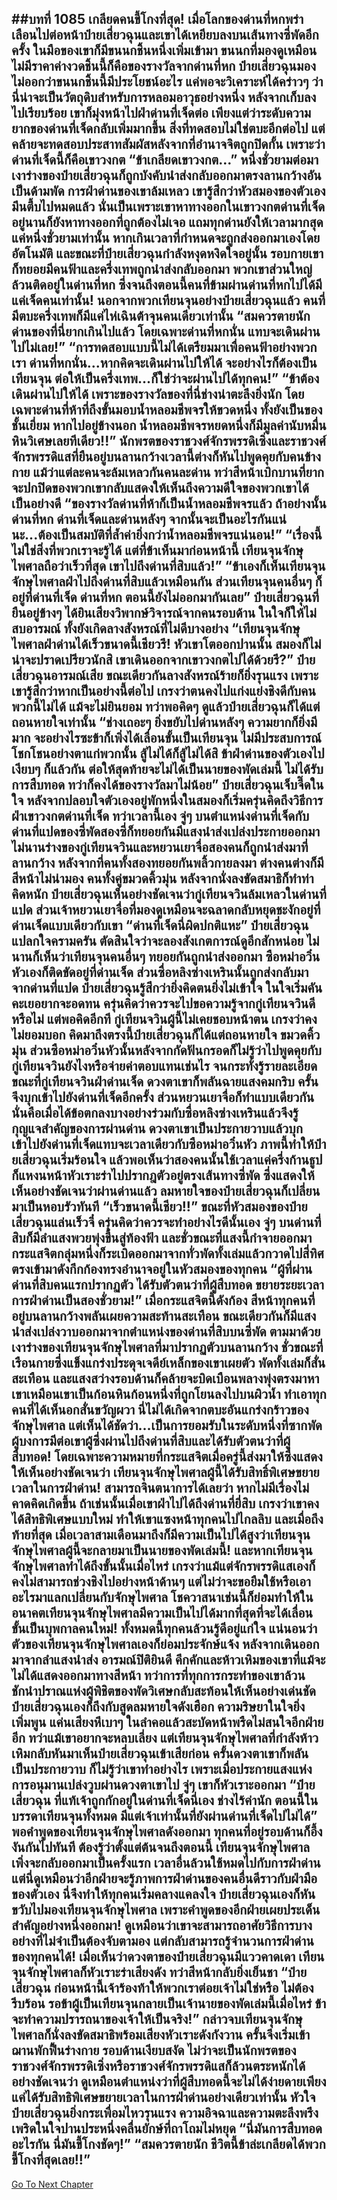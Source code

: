 ##บทที่ 1085 เกลียดคนขี้โกงที่สุด!
เมื่อโลกของด่านที่หกพร่าเลือนไปต่อหน้าป๋ายเสี่ยวฉุนและเขาได้เหยียบลงบนเส้นทางซี่พัดอีกครั้ง ในมือของเขาก็มีขนนกชิ้นหนึ่งเพิ่มเข้ามา ขนนกที่มองดูเหมือนไม่มีราคาค่างวดชิ้นนี้ก็คือของรางวัลจากด่านที่หก
ป๋ายเสี่ยวฉุนมองไม่ออกว่าขนนกชิ้นนี้มีประโยชน์อะไร แค่พอจะวิเคราะห์ได้คร่าวๆ ว่านี่น่าจะเป็นวัตถุดิบสำหรับการหลอมอาวุธอย่างหนึ่ง หลังจากเก็บลงไปเรียบร้อย เขาก็มุ่งหน้าไปฝ่าด่านที่เจ็ดต่อ
เพียงแต่ว่าระดับความยากของด่านที่เจ็ดกลับเพิ่มมากขึ้น สิ่งที่ทดสอบไม่ใช่ตบะอีกต่อไป แต่คล้ายจะทดสอบประสาทสัมผัสหลังจากที่อำนาจจิตถูกปิดกั้น เพราะว่าด่านที่เจ็ดนี้ก็คือเขาวงกต
“ข้าเกลียดเขาวงกต...” หนึ่งชั่วยามต่อมา เงาร่างของป๋ายเสี่ยวฉุนก็ถูกบังคับนำส่งกลับออกมาตรงลานกว้างอันเป็นด้ามพัด การฝ่าด่านของเขาล้มเหลว เขารู้สึกว่าหัวสมองของตัวเองมึนตึ้บไปหมดแล้ว นั่นเป็นเพราะเขาหาทางออกในเขาวงกตด่านที่เจ็ดอยู่นานก็ยังหาทางออกที่ถูกต้องไม่เจอ
แถมทุกด่านยังให้เวลามากสุดแค่หนึ่งชั่วยามเท่านั้น หากเกินเวลาที่กำหนดจะถูกส่งออกมาเองโดยอัตโนมัติ
และขณะที่ป๋ายเสี่ยวฉุนกำลังหงุดหงิดใจอยู่นั้น รอบกายเขาก็ทยอยมีคนฟ้าและครึ่งเทพถูกนำส่งกลับออกมา พวกเขาส่วนใหญ่ล้วนติดอยู่ในด่านที่หก ซึ่งจนถึงตอนนี้คนที่ข้ามผ่านด่านที่หกไปได้มีแค่เจ็ดคนเท่านั้น!
นอกจากพวกเทียนจุนอย่างป๋ายเสี่ยวฉุนแล้ว คนที่มีตบะครึ่งเทพก็มีแค่ไห่เฉินต้าจุนคนเดียวเท่านั้น
“สมควรตายนัก ด่านของที่นี่ยากเกินไปแล้ว โดยเฉพาะด่านที่หกนั่น แทบจะเดินผ่านไปไม่เลย!”
“การทดสอบแบบนี้ไม่ได้เตรียมมาเพื่อคนฟ้าอย่างพวกเรา ด่านที่หกนั่น...หากคิดจะเดินผ่านไปให้ได้ จะอย่างไรก็ต้องเป็นเทียนจุน ต่อให้เป็นครึ่งเทพ...ก็ใช่ว่าจะผ่านไปได้ทุกคน!”
“ข้าต้องเดินผ่านไปให้ได้ เพราะของรางวัลของที่นี่ช่างน่าตะลึงยิ่งนัก โดยเฉพาะด่านที่ห้าที่ถึงขั้นมอบน้ำหลอมชีพจรให้ขวดหนึ่ง ทั้งยังเป็นของชั้นเยี่ยม หากไปอยู่ข้างนอก น้ำหลอมชีพจรหยดหนึ่งก็มีมูลค่านับหมื่นหินวิเศษเลยทีเดียว!!” นักพรตของราชวงศ์จักรพรรดิเซิ่งและราชวงศ์จักรพรรดิแสที่ยืนอยู่บนลานกว้างเวลานี้ต่างก็หันไปพูดคุยกับคนข้างกาย แม้ว่าแต่ละคนจะล้มเหลวกันคนละด่าน ทว่าสีหน้าเบิกบานที่ยากจะปกปิดของพวกเขากลับแสดงให้เห็นถึงความดีใจของพวกเขาได้เป็นอย่างดี
“ของรางวัลด่านที่ห้าก็เป็นน้ำหลอมชีพจรแล้ว ถ้าอย่างนั้นด่านที่หก ด่านที่เจ็ดและด่านหลังๆ จากนั้นจะเป็นอะไรกันแน่นะ...ต้องเป็นสมบัติที่ล้ำค่ายิ่งกว่าน้ำหลอมชีพจรแน่นอน!”
“เรื่องนี้ไม่ใช่สิ่งที่พวกเราจะรู้ได้ แต่ที่ข้าเห็นมาก่อนหน้านี้ เทียนจุนจักษุไพศาลถือว่าเร็วที่สุด เขาไปถึงด่านที่สิบแล้ว!”
“ข้าเองก็เห็นเทียนจุนจักษุไพศาลฝ่าไปถึงด่านที่สิบแล้วเหมือนกัน ส่วนเทียนจุนคนอื่นๆ ก็อยู่ที่ด่านที่เจ็ด ด่านที่หก ตอนนี้ยังไม่ออกมากันเลย”
ป๋ายเสี่ยวฉุนที่ยืนอยู่ข้างๆ ได้ยินเสียงวิพากษ์วิจารณ์จากคนรอบด้าน ในใจก็ให้ไม่สบอารมณ์ ทั้งยังเกิดลางสังหรณ์ที่ไม่ดีบางอย่าง
“เทียนจุนจักษุไพศาลฝ่าด่านได้เร็วขนาดนี้เชียวรึ! หัวเขาโตออกปานนั้น สมองก็ไม่น่าจะปราดเปรียวนักสิ เขาเดินออกจากเขาวงกตไปได้ด้วยรึ?” ป๋ายเสี่ยวฉุนอารมณ์เสีย ขณะเดียวกันลางสังหรณ์ร้ายก็ยิ่งรุนแรง
เพราะเขารู้สึกว่าหากเป็นอย่างนี้ต่อไป เกรงว่าตนคงไปแก่งแย่งชิงดีกับคนพวกนี้ไม่ได้ แม้จะไม่ยินยอม ทว่าพอคิดๆ ดูแล้วป๋ายเสี่ยวฉุนก็ได้แต่ถอนหายใจเท่านั้น
“ช่างเถอะๆ ยิ่งขยับไปด่านหลังๆ ความยากก็ยิ่งมีมาก จะอย่างไรซะข้าก็เพิ่งได้เลื่อนขั้นเป็นเทียนจุน ไม่มีประสบการณ์โชกโชนอย่างตาแก่พวกนั้น สู้ไม่ได้ก็สู้ไม่ได้สิ ข้าฝ่าด่านของตัวเองไปเงียบๆ ก็แล้วกัน ต่อให้สุดท้ายจะไม่ได้เป็นนายของพัดเล่มนี้ ไม่ได้รับการสืบทอด ทว่าก็คงได้ของรางวัลมาไม่น้อย” ป๋ายเสี่ยวฉุนเจ็บจี๊ดในใจ หลังจากปลอบใจตัวเองอยู่พักหนึ่งในสมองก็เริ่มครุ่นคิดถึงวิธีการฝ่าเขาวงกตด่านที่เจ็ด
ทว่าเวลานี้เอง จู่ๆ บนตำแหน่งด่านที่เจ็ดกับด่านที่แปดของซี่พัดสองซี่ก็ทยอยกันมีแสงนำส่งเปล่งประกายออกมา ไม่นานร่างของกู่เทียนจวินและหยวนเยาจื่อสองคนก็ถูกนำส่งมาที่ลานกว้าง
หลังจากที่คนทั้งสองทยอยกันพลิ้วกายลงมา ต่างคนต่างก็มีสีหน้าไม่น่ามอง คนทั้งคู่ขมวดคิ้วมุ่น หลังจากนั่งลงขัดสมาธิก็ทำท่าคิดหนัก ป๋ายเสี่ยวฉุนเห็นอย่างชัดเจนว่ากู่เทียนจวินล้มเหลวในด่านที่แปด ส่วนเจ้าหยวนเยาจื่อที่มองดูเหมือนจะฉลาดกลับหยุดชะงักอยู่ที่ด่านเจ็ดแบบเดียวกับเขา
“ด่านที่เจ็ดนี่ผิดปกติแหะ” ป๋ายเสี่ยวฉุนแปลกใจครามครัน ตัดสินใจว่าจะลองสังเกตการณ์ดูอีกสักหน่อย ไม่นานก็เห็นว่าเทียนจุนคนอื่นๆ ทยอยกันถูกนำส่งออกมา
ซือหม่าอวิ๋นหัวเองก็ติดขัดอยู่ที่ด่านเจ็ด ส่วนซื่อหลิงซ่างเหรินนั้นถูกส่งกลับมาจากด่านที่แปด
ป๋ายเสี่ยวฉุนรู้สึกว่ายิ่งคิดตนยิ่งไม่เข้าใจ ในใจเริ่มคันคะเยอยากจะอดทน ครุ่นคิดว่าควรจะไปขอความรู้จากกู่เทียนจวินดีหรือไม่ แต่พอคิดอีกที กู่เทียนจวินผู้นี้ไม่เคยชอบหน้าตน เกรงว่าคงไม่ยอมบอก คิดมาถึงตรงนี้ป๋ายเสี่ยวฉุนก็ได้แต่ถอนหายใจ ขมวดคิ้วมุ่น
ส่วนซือหม่าอวิ๋นหัวนั้นหลังจากกัดฟันกรอดก็ไม่รู้ว่าไปพูดคุยกับกู่เทียนจวินยังไงหรือจ่ายค่าตอบแทนเช่นไร จนกระทั่งรู้รายละเอียดขณะที่กู่เทียนจวินฝ่าด่านเจ็ด ดวงตาเขาก็พลันฉายแสงคมกริบ ครั้นจึงบุกเข้าไปยังด่านที่เจ็ดอีกครั้ง
ส่วนหยวนเยาจื่อก็ทำแบบเดียวกัน นั่นคือเมื่อได้ข้อตกลงบางอย่างร่วมกับซื่อหลิงซ่างเหรินแล้วจึงรู้กุญแจสำคัญของการผ่านด่าน ดวงตาเขาเป็นประกายวาบแล้วบุกเข้าไปยังด่านที่เจ็ดแทบจะเวลาเดียวกับซือหม่าอวิ๋นหัว
ภาพนี้ทำให้ป๋ายเสี่ยวฉุนเริ่มร้อนใจ แล้วพอเห็นว่าสองคนนั้นใช้เวลาแค่ครึ่งก้านธูปก็แหงนหน้าหัวเราะร่าไปปรากฎตัวอยู่ตรงเส้นทางซี่พัด ซึ่งแสดงให้เห็นอย่างชัดเจนว่าผ่านด่านแล้ว ลมหายใจของป๋ายเสี่ยวฉุนก็เปลี่ยนมาเป็นหอบรัวทันที
“เร็วขนาดนี้เชียว!!” ขณะที่หัวสมองของป๋ายเสี่ยวฉุนแล่นเร็วจี๋ ครุ่นคิดว่าควรจะทำอย่างไรดีนั้นเอง จู่ๆ บนด่านที่สิบก็มีลำแสงพวยพุ่งขึ้นสู่ท้องฟ้า
และชั่วขณะที่แสงนี้กำจายออกมา กระแสจิตกลุ่มหนึ่งก็ระเบิดออกมาจากทั่วพัดทั้งเล่มแล้วกวาดไปสี่ทิศ ตรงเข้ามาดังกึกก้องทรงอำนาจอยู่ในหัวสมองของทุกคน
“ผู้ที่ผ่านด่านที่สิบคนแรกปรากฏตัว ได้รับตัวตนว่าที่ผู้สืบทอด ขยายระยะเวลาการฝ่าด่านเป็นสองชั่วยาม!”
เมื่อกระแสจิตนี้ดังก้อง สีหน้าทุกคนที่อยู่บนลานกว้างพลันเผยความสะท้านสะเทือน ขณะเดียวกันก็มีแสงนำส่งเปล่งวาบออกมาจากตำแหน่งของด่านที่สิบบนซี่พัด ตามมาด้วยเงาร่างของเทียนจุนจักษุไพศาลที่มาปรากฏตัวบนลานกว้าง
ชั่วขณะที่เรือนกายซึ่งแข็งแกร่งประดุจเจดีย์เหล็กของเขาเผยตัว พัดทั้งเล่มก็สั่นสะเทือน และแสงสว่างรอบด้านก็คล้ายจะบิดเบือนพลางพุ่งตรงมาหาเขาเหมือนเขาเป็นก้อนหินก้อนหนึ่งที่ถูกโยนลงไปบนผิวน้ำ ทำเอาทุกคนที่ได้เห็นอกสั่นขวัญผวา
นี่ไม่ได้เกิดจากตบะอันแกร่งกร้าวของจักษุไพศาล แต่เห็นได้ชัดว่า...เป็นการยอมรับในระดับหนึ่งที่ซากพัดผู้บงการมีต่อเขาผู้ซึ่งผ่านไปถึงด่านที่สิบและได้รับตัวตนว่าที่ผู้สืบทอด!
โดยเฉพาะความหมายที่กระแสจิตเมื่อครู่นี้ส่งมาให้ซึ่งแสดงให้เห็นอย่างชัดเจนว่า เทียนจุนจักษุไพศาลผู้นี้ได้รับสิทธิ์พิเศษขยายเวลาในการฝ่าด่าน!
สามารถจินตนาการได้เลยว่า หากไม่มีเรื่องไม่คาดคิดเกิดขึ้น ถ้าเช่นนั้นเมื่อเขาฝ่าไปได้ถึงด่านที่ยี่สิบ เกรงว่าเขาคงได้สิทธิพิเศษแบบใหม่ ทำให้เขาแซงหน้าทุกคนไปไกลลิบ และเมื่อถึงท้ายที่สุด เมื่อเวลาสามเดือนมาถึงก็มีความเป็นไปได้สูงว่าเทียนจุนจักษุไพศาลผู้นี้จะกลายมาเป็นนายของพัดเล่มนี้!
และหากเทียนจุนจักษุไพศาลทำได้ถึงขั้นนั้นเมื่อไหร่ เกรงว่าแม้แต่จักรพรรดิแสเองก็คงไม่สามารถช่วงชิงไปอย่างหน้าด้านๆ แต่ไม่ว่าจะขอยืมใช้หรือเอาอะไรมาแลกเปลี่ยนกับจักษุไพศาล โชควาสนาเช่นนี้ก็ย่อมทำให้ในอนาคตเทียนจุนจักษุไพศาลมีความเป็นไปได้มากที่สุดที่จะได้เลื่อนขั้นเป็นบุพกาลคนใหม่!
ทั้งหมดนี้ทุกคนล้วนรู้ดีอยู่แก่ใจ แน่นอนว่าตัวของเทียนจุนจักษุไพศาลเองก็ย่อมประจักษ์แจ้ง หลังจากเดินออกมาจากลำแสงนำส่ง อารมณ์ปิติยินดี คึกคักและห้าวเหิมของเขาที่แม้จะไม่ได้แสดงออกมาทางสีหน้า ทว่าการที่ทุกการกระทำของเขาล้วนชักนำปราณแห่งผู้พิชิตของพัดวิเศษกลับสะท้อนให้เห็นอย่างเด่นชัด
ป๋ายเสี่ยวฉุนเองก็ถึงกับสูดลมหายใจดังเฮือก ความริษยาในใจยิ่งเพิ่มพูน แค่นเสียงหึเบาๆ ในลำคอแล้วสะบัดหน้าพรืดไม่สนใจอีกฝ่ายอีก ทว่าแม้เขาอยากจะหลบเลี่ยง แต่เทียนจุนจักษุไพศาลที่กำลังห้าวเหิมกลับหันมาเห็นป๋ายเสี่ยวฉุนเข้าเสียก่อน ครั้นดวงตาเขาก็พลันเป็นประกายวาบ
ก็ไม่รู้ว่าเขาทำอย่างไร เพราะเมื่อประกายแสงแห่งการอนุมานเปล่งวูบผ่านดวงตาเขาไป จู่ๆ เขาก็หัวเราะออกมา
“ป๋ายเสี่ยวฉุน ที่แท้เจ้าถูกกักอยู่ในด่านที่เจ็ดนี่เอง ช่างไร้ค่านัก ตอนนี้ในบรรดาเทียนจุนทั้งหมด มีแต่เจ้าเท่านั้นที่ยังผ่านด่านที่เจ็ดไปไม่ได้”
พอคำพูดของเทียนจุนจักษุไพศาลดังออกมา ทุกคนที่อยู่รอบด้านก็อึ้งงันกันไปทันที ต้องรู้ว่าตั้งแต่ต้นจนถึงตอนนี้ เทียนจุนจักษุไพศาลเพิ่งจะกลับออกมาเป็นครั้งแรก เวลาอื่นล้วนใช้หมดไปกับการฝ่าด่าน แต่นี่ดูเหมือนว่าอีกฝ่ายจะรู้ภาพการฝ่าด่านของคนอื่นดีราวกับฝ่ามือของตัวเอง
นี่จึงทำให้ทุกคนเริ่มคลางแคลงใจ ป๋ายเสี่ยวฉุนเองก็หันขวับไปมองเทียนจุนจักษุไพศาล เพราะคำพูดของอีกฝ่ายเผยประเด็นสำคัญอย่างหนึ่งออกมา!
ดูเหมือนว่าเขาจะสามารถอาศัยวิธีการบางอย่างที่ไม่จำเป็นต้องจับตามอง แต่กลับสามารถรู้จำนวนการฝ่าด่านของทุกคนได้!
เมื่อเห็นว่าดวงตาของป๋ายเสี่ยวฉุนมีแววคาดเดา เทียนจุนจักษุไพศาลก็หัวเราะร่าเสียงดัง ทว่าสีหน้ากลับยิ่งเย็นชา
“ป๋ายเสี่ยวฉุน ก่อนหน้านี้เจ้าร้องท้าให้พวกเราต่อยเจ้าไม่ใช่หรือ ไม่ต้องรีบร้อน รอข้าผู้เป็นเทียนจุนกลายเป็นเจ้านายของพัดเล่มนี้เมื่อไหร่ ข้าจะทำความปรารถนาของเจ้าให้เป็นจริง!” กล่าวจบเทียนจุนจักษุไพศาลก็นั่งลงขัดสมาธิพร้อมเสียงหัวเราะดังกังวาน ครั้นจึงเริ่มเข้าฌานพักฟื้นร่างกาย
รอบด้านเงียบสงัด ไม่ว่าจะเป็นนักพรตของราชวงศ์จักรพรรดิเซิ่งหรือราชวงศ์จักรพรรดิแสก็ล้วนตระหนักได้อย่างชัดเจนว่า ดูเหมือนตำแหน่งว่าที่ผู้สืบทอดนี้จะไม่ได้ง่ายดายเพียงแค่ได้รับสิทธิพิเศษขยายเวลาในการฝ่าด่านอย่างเดียวเท่านั้น
หัวใจป๋ายเสี่ยวฉุนยิ่งกระเพื่อมไหวรุนแรง ความอิจฉาและความตะลึงพรึงเพริดในใจปานประหนึ่งคลื่นยักษ์ที่ถาโถมไม่หยุด
“นี่มันการสืบทอดอะไรกัน นี่มันขี้โกงชัดๆ!”
“สมควรตายนัก ชีวิตนี้ข้าล่ะเกลียดได้พวกขี้โกงที่สุดเลย!!”
------


[Go To Next Chapter]( ./58.md)